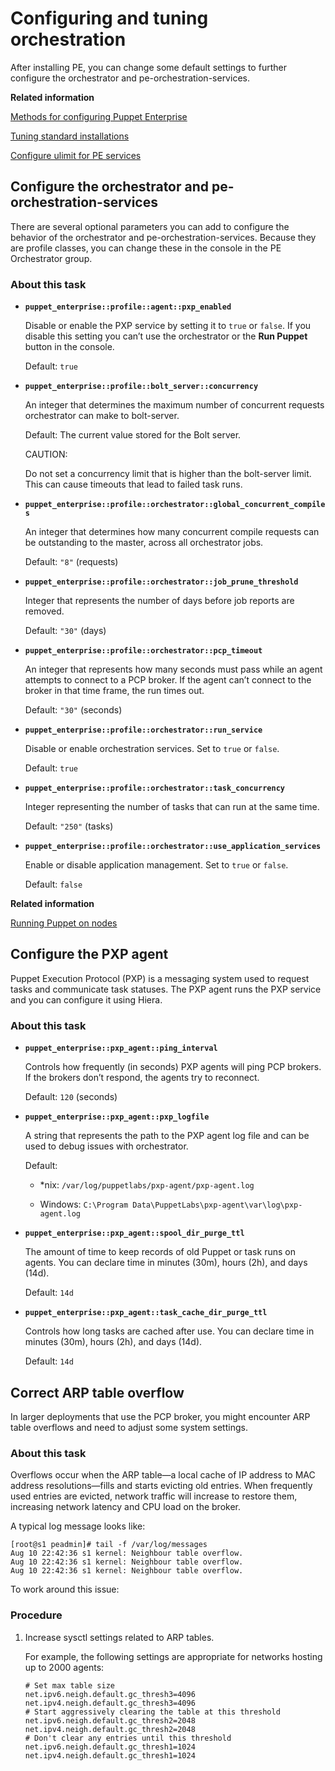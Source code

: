 # Configuring and tuning orchestration

After installing PE, you can change some default settings to further configure the orchestrator and pe-orchestration-services.

**Related information**  


[Methods for configuring Puppet Enterprise](config_intro.md#)

[Tuning standard installations](tuning_monolithic.md#)

[Configure ulimit for PE services](config_ulimit.md#)

## Configure the orchestrator and pe-orchestration-services

There are several optional parameters you can add to configure the behavior of the orchestrator and pe-orchestration-services. Because they are profile classes, you can change these in the console in the PE Orchestrator group.

### About this task

-   **`puppet_enterprise::profile::agent::pxp_enabled`**

    Disable or enable the PXP service by setting it to `true` or `false`. If you disable this setting you can’t use the orchestrator or the **Run Puppet** button in the console.

    Default: `true`

-   **`puppet_enterprise::profile::bolt_server::concurrency`**

    An integer that determines the maximum number of concurrent requests orchestrator can make to bolt-server.

    Default: The current value stored for the Bolt server.

    CAUTION:

    Do not set a concurrency limit that is higher than the bolt-server limit. This can cause timeouts that lead to failed task runs.

-   **`puppet_enterprise::profile::orchestrator::global_concurrent_compiles`**

    An integer that determines how many concurrent compile requests can be outstanding to the master, across all orchestrator jobs.

    Default: `"8"` \(requests\)

-   **`puppet_enterprise::profile::orchestrator::job_prune_threshold`**

    Integer that represents the number of days before job reports are removed.

    Default: `"30"` \(days\)

-   **`puppet_enterprise::profile::orchestrator::pcp_timeout`**

    An integer that represents how many seconds must pass while an agent attempts to connect to a PCP broker. If the agent can’t connect to the broker in that time frame, the run times out.

    Default: `"30"` \(seconds\)

-   **`puppet_enterprise::profile::orchestrator::run_service`**

    Disable or enable orchestration services. Set to `true` or `false`.

    Default: `true`

-   **`puppet_enterprise::profile::orchestrator::task_concurrency`**

    Integer representing the number of tasks that can run at the same time.

    Default: `"250"` \(tasks\)

-   **`puppet_enterprise::profile::orchestrator::use_application_services`**

    Enable or disable application management. Set to `true` or `false`.

    Default: `false`


**Related information**  


[Running Puppet on nodes](run_puppet_on_nodes.md#)

## Configure the PXP agent

Puppet Execution Protocol \(PXP\) is a messaging system used to request tasks and communicate task statuses. The PXP agent runs the PXP service and you can configure it using Hiera.

### About this task

-   **`puppet_enterprise::pxp_agent::ping_interval`**

    Controls how frequently \(in seconds\) PXP agents will ping PCP brokers. If the brokers don’t respond, the agents try to reconnect.

    Default: `120` \(seconds\)

-   **`puppet_enterprise::pxp_agent::pxp_logfile`**

    A string that represents the path to the PXP agent log file and can be used to debug issues with orchestrator.

    Default:

    -   \*nix: `/var/log/puppetlabs/pxp-agent/pxp-agent.log`

    -   Windows: `C:\Program Data\PuppetLabs\pxp-agent\var\log\pxp-agent.log`

-   **`puppet_enterprise::pxp_agent::spool_dir_purge_ttl`**

    The amount of time to keep records of old Puppet or task runs on agents. You can declare time in minutes \(30m\), hours \(2h\), and days \(14d\).

    Default: `14d`

-   **`puppet_enterprise::pxp_agent::task_cache_dir_purge_ttl`**

    Controls how long tasks are cached after use. You can declare time in minutes \(30m\), hours \(2h\), and days \(14d\).

    Default: `14d`


## Correct ARP table overflow

In larger deployments that use the PCP broker, you might encounter ARP table overflows and need to adjust some system settings.

### About this task

Overflows occur when the ARP table—a local cache of IP address to MAC address resolutions—fills and starts evicting old entries. When frequently used entries are evicted, network traffic will increase to restore them, increasing network latency and CPU load on the broker.

A typical log message looks like:

```
[root@s1 peadmin]# tail -f /var/log/messages
Aug 10 22:42:36 s1 kernel: Neighbour table overflow.
Aug 10 22:42:36 s1 kernel: Neighbour table overflow.
Aug 10 22:42:36 s1 kernel: Neighbour table overflow.
```

To work around this issue:

### Procedure

1.  Increase sysctl settings related to ARP tables.

    For example, the following settings are appropriate for networks hosting up to 2000 agents:

    ```
    # Set max table size
    net.ipv6.neigh.default.gc_thresh3=4096
    net.ipv4.neigh.default.gc_thresh3=4096
    # Start aggressively clearing the table at this threshold
    net.ipv6.neigh.default.gc_thresh2=2048
    net.ipv4.neigh.default.gc_thresh2=2048
    # Don't clear any entries until this threshold
    net.ipv6.neigh.default.gc_thresh1=1024
    net.ipv4.neigh.default.gc_thresh1=1024
    ```


